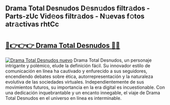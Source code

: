 ## Drama Total Desnudos D𝚎sn𝚞dos filtr𝚊dos - Parts-zUc Vid𝚎os filtr𝚊dos - N𝚞evas f𝚘tos atr𝚊ctivas rhtCc

# <h2><a href="http://mbcbol.tromn.icu/?c=Drama+Total+Desnudos">🔗👉👉👉 Drama Total Desnudos 🔗🔗</a></h2>

[![Drama Total Desnudos nuevo](https://i.imgur.com/pEAQMta.gif)](http://mbcbol.tromn.icu/?c=Drama+Total+Desnudos)
Drama Total Desnudos, un personaje intrigante y polémico, elude la definición fácil. Su innovador estilo de comunicación en línea ha cautivado y enfurecido a sus seguidores, encendiendo debates sobre ética, autorrepresentación y la naturaleza evolutiva de las sociedades virtuales. Independientemente de sus movimientos futuros, su importancia en la era digital es incuestionable. Con una dedicación inquebrantable y un encanto innegable, el viaje de Drama Total Desnudos en el universo en línea es interminable.
